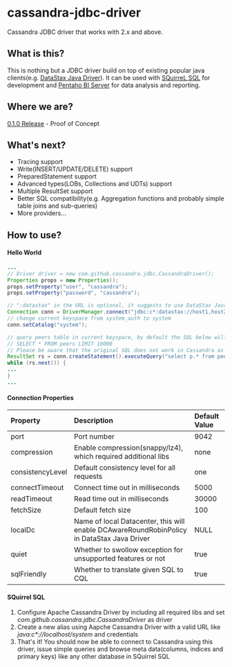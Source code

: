 # cassandra-jdbc-driver
Cassandra JDBC driver that works with 2.x and above. 

## What is this?
This is nothing but a JDBC driver build on top of existing popular java clients(e.g. [DataStax Java Driver](https://github.com/datastax/java-driver/)). It can be used with [SQuirreL SQL](http://www.squirrelsql.org/) for development and [Pentaho BI Server](http://community.pentaho.com/) for data analysis and reporting.

## Where we are?
[0.1.0 Release](https://github.com/zhicwu/cassandra-jdbc-driver/releases/tag/0.1.0) - Proof of Concept

## What's next?
- Tracing support
- Write(INSERT/UPDATE/DELETE) support
- PreparedStatement support
- Advanced types(LOBs, Collections and UDTs) support
- Multiple ResultSet support
- Better SQL compatibility(e.g. Aggregation functions and probably simple table joins and sub-queries)
- More providers...

## How to use?
#### Hello World
```java
...
// Driver driver = new com.github.cassandra.jdbc.CassandraDriver();
Properties props = new Properties();
props.setProperty("user", "cassandra");
props.setProperty("password", "cassandra");

// ":datastax" in the URL is optional, it suggests to use DataStax Java driver as the provider to connect to Cassandra
Connection conn = DriverManager.connect("jdbc:c*:datastax://host1,host2/system_auth?consistencyLevel=one", props);
// change current keyspace from system_auth to system
conn.setCatalog("system");

// query peers table in current keyspace, by default the SQL below will be translated into the following CQL:
// SELECT * FROM peers LIMIT 10000
// Please be aware that the original SQL does not work in Cassandra as table alias is not supported
ResultSet rs = conn.createStatement().executeQuery("select p.* from peers p");
while (rs.next()) {
...
}
...
```
#### Connection Properties
| Property         | Description                                | Default Value |
|:-----------------|:-------------------------------------------|:--------------|
| port             | Port number                                | 9042 |
| compression      | Enable compression(snappy/lz4), which required additional libs | none |
| consistencyLevel | Default consistency level for all requests | one |
| connectTimeout   | Connect time out in milliseconds           | 5000 |
| readTimeout      | Read time out in milliseconds              | 30000 |
| fetchSize        | Default fetch size                         | 100 |
| localDc          | Name of local Datacenter, this will enable DCAwareRoundRobinPolicy in DataStax Java Driver | NULL | 
| quiet            | Whether to swollow exception for unsupported features or not | true |
| sqlFriendly      | Whether to translate given SQL to CQL      | true |
#### SQuirrel SQL
1. Configure Apache Cassandra Driver by including all required libs and set _com.github.cassandra.jdbc.CassandraDriver_ as driver
2. Create a new alias using Aapche Cassandra Driver with a valid URL like _java:c*://localhost/system_ and credentials
3. That's it! You should now be able to connect to Cassandra using this driver, issue simple queries and browse meta data(columns, indices and primary keys) like any other database in SQuirrel SQL
